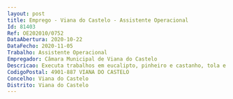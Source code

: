 ```yaml
--- 
layout: post
title: Emprego - Viana do Castelo - Assistente Operacional
Id: 81403
Ref: OE202010/0752
DataAbertura: 2020-10-22
DataFecho: 2020-11-05
Trabalho: Assistente Operacional
Empregador: Câmara Municipal de Viana do Castelo
Descricao: Executa trabalhos em eucalipto, pinheiro e castanho, tola e câmbala, através dos moldes que lhe são apresentados  analisa o desenho que lhe é fornecido ou procede ele próprio ao esboço do mesmo, risca a madeira de acordo com as medidas  serra e topia as peças, desengrossando as, lixa e cola material, ajustando as peças numa prensa  assenta, monta e acaba os limpos nas obras, tais como portas, rodapés, janelas, caixilho, escadas, divisórias em madeira, armações de talhados e lambris  procede a transformações das peças a partir de uma estrutura velha para uma nova, e repara as. Ocasionalmente pode exercer outras funções, procedimentos, tarefas ou atribuições que lhe são cometidas, por despachos ou por determinação superior.
CodigoPostal: 4901-887 VIANA DO CASTELO
Concelho: Viana do Castelo
Distrito: Viana do Castelo
--- 
```


